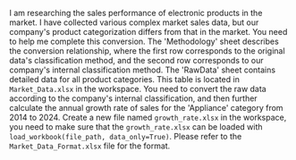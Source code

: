 I am researching the sales performance of electronic products in the market. I have collected various complex market sales data, but our company's product categorization differs from that in the market. You need to help me complete this conversion. The 'Methodology' sheet describes the conversion relationship, where the first row corresponds to the original data's classification method, and the second row corresponds to our company's internal classification method. The 'RawData' sheet contains detailed data for all product categories. This table is located in `Market_Data.xlsx` in the workspace. You need to convert the raw data according to the company's internal classification, and then further calculate the annual growth rate of sales for the 'Appliance' category from 2014 to 2024. Create a new file named `growth_rate.xlsx` in the workspace, you need to make sure that the `growth_rate.xlsx` can be loaded with `load_workbook(file_path, data_only=True)`. Please refer to the `Market_Data_Format.xlsx` file for the format.